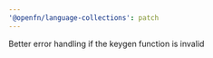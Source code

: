 ```yaml
---
'@openfn/language-collections': patch
---
```


Better error handling if the keygen function is invalid
